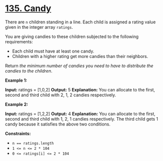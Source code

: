 # [135. Candy](https://leetcode.com/problems/candy/)

There are  `n`  children standing in a line. Each child is assigned a rating value given in the integer array  `ratings`.

You are giving candies to these children subjected to the following requirements:

-   Each child must have at least one candy.
-   Children with a higher rating get more candies than their neighbors.

Return  _the minimum number of candies you need to have to distribute the candies to the children_.

**Example 1:**

**Input:** ratings = [1,0,2]
**Output:** 5
**Explanation:** You can allocate to the first, second and third child with 2, 1, 2 candies respectively.

**Example 2:**

**Input:** ratings = [1,2,2]
**Output:** 4
**Explanation:** You can allocate to the first, second and third child with 1, 2, 1 candies respectively.
The third child gets 1 candy because it satisfies the above two conditions.

**Constraints:**

-   `n == ratings.length`
-   `1 <= n <= 2 * 104`
-   `0 <= ratings[i] <= 2 * 104`
